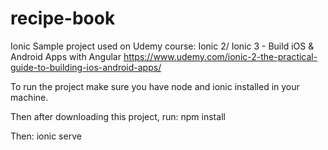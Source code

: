 # recipe-book
Ionic Sample project used on Udemy course: Ionic 2/ Ionic 3 - Build iOS & Android Apps with Angular https://www.udemy.com/ionic-2-the-practical-guide-to-building-ios-android-apps/

To run the project make sure you have node and ionic installed in your machine.

Then after downloading this project, run: npm install

Then: ionic serve
